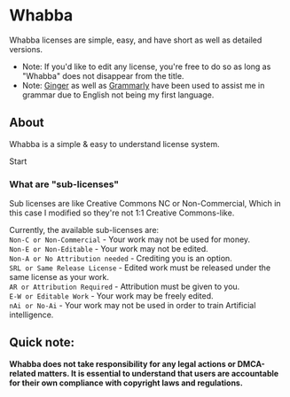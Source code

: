 # Whabba
Whabba licenses are simple, easy, and have short as well as detailed versions.
* Note: If you'd like to edit any license, you're free to do so as long as "Whabba" does not disappear from the title.
* Note: [Ginger](https://www.gingersoftware.com/) as well as [Grammarly](https://grammarly.com) have been used to assist me in grammar due to English not being my first language.


## About
Whabba is a simple & easy to understand license system.

Start

### What are "sub-licenses"
Sub licenses are like Creative Commons NC or Non-Commercial, Which in this case I modified so they're not 1:1 Creative Commons-like.

Currently, the available sub-licenses are:  
`Non-C or Non-Commercial` - Your work may not be used for money.  
`Non-E or Non-Editable` - Your work may not be edited.  
`Non-A or No Attribution needed` - Crediting you is an option.  
`SRL or Same Release License` - Edited work must be released under the same license as your work.  
`AR or Attribution Required` - Attribution must be given to you.  
`E-W or Editable Work` - Your work may be freely edited.  
`nAi or No-Ai` - Your work may not be used in order to train Artificial intelligence.  




## Quick note:

__Whabba does not take responsibility for any legal actions or DMCA-related matters. It is essential to understand that users are accountable for their own compliance with copyright laws and regulations.__
